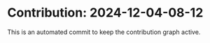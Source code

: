 # Contribution: 2024-12-04-08-12
This is an automated commit to keep the contribution graph active.
